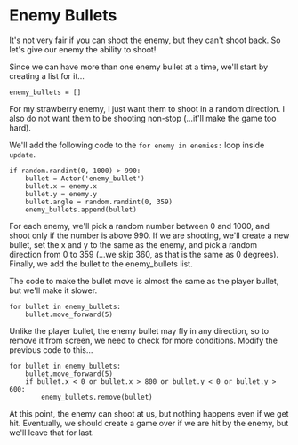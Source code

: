 Enemy Bullets
===
It's not very fair if you can shoot the enemy, but they can't shoot back. So let's give our enemy the ability to shoot!

Since we can have more than one enemy bullet at a time, we'll start by creating a list for it...

```
enemy_bullets = []
```

For my strawberry enemy, I just want them to shoot in a random direction. I also do not want them to be shooting non-stop (...it'll make the game too hard).

We'll add the following code to the ```for enemy in enemies:``` loop inside ```update```.

```
if random.randint(0, 1000) > 990:
    bullet = Actor('enemy_bullet')
    bullet.x = enemy.x
    bullet.y = enemy.y
    bullet.angle = random.randint(0, 359)
    enemy_bullets.append(bullet)
```

For each enemy, we'll pick a random number between 0 and 1000, and shoot only if the number is above 990. If we are shooting, we'll create a new bullet, set the x and y to the same as the enemy, and pick a random direction from 0 to 359 (...we skip 360, as that is the same as 0 degrees). Finally, we add the bullet to the enemy_bullets list.

The code to make the bullet move is almost the same as the player bullet, but we'll make it slower.

```
for bullet in enemy_bullets:
    bullet.move_forward(5)
```

Unlike the player bullet, the enemy bullet may fly in any direction, so to remove it from screen, we need to check for more conditions. Modify the previous code to this...

```
for bullet in enemy_bullets:
    bullet.move_forward(5)
    if bullet.x < 0 or bullet.x > 800 or bullet.y < 0 or bullet.y > 600:
        enemy_bullets.remove(bullet)
```

At this point, the enemy can shoot at us, but nothing happens even if we get hit. Eventually, we should create a game over if we are hit by the enemy, but we'll leave that for last.